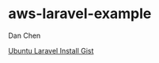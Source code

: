 # aws-laravel-example
Dan Chen

[Ubuntu Laravel Install Gist](https://gist.github.com/dyc5828/a94520065ce913ec726aca4113d37b69)